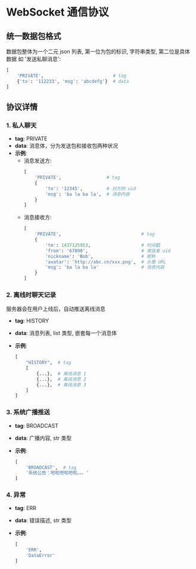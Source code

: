 WebSocket 通信协议
==================

## 统一数据包格式

数据包整体为一个二元 json 列表, 第一位为包的标识, 字符串类型, 第二位是具体数据
如 '发送私聊消息':
```python
[
    'PRIVATE',                          # tag
    {'to': '112233', 'msg': 'abcdefg'}  # data
]
```

## 协议详情

### 1. 私人聊天

* **tag**: PRIVATE
* **data**: 消息体，分为发送包和接收包两种状况
* **示例**:
    - 消息发送方:
        ```python
        [
            'PRIVATE',                 # tag
            {
                'to': '12345',         # 对方的 uid
                'msg': 'ba la ba la',  # 消息内容
            }
        ]

    - 消息接收方:
        ```python
        [
            'PRIVATE',                              # tag
            {
                'tm': 1437125953,                   # 时间戳
                'from': '67890',                    # 发送者 uid
                'nickname': 'Bob',                  # 昵称
                'avatar': 'http://abc.cn/xxx.png',  # 头像 URL
                'msg': 'ba la ba la'                # 消息内容
            }
        ]
        ```

### 2. 离线时聊天记录

服务器会在用户上线后，自动推送离线消息

* **tag**: HISTORY
* **data**: 消息列表, list 类型, 嵌套每一个消息体
* **示例**:

    ```python
    [
        "HISTORY",  # tag
        [
            {...},  # 离线消息 1
            {...},  # 离线消息 2
            {...},  # 离线消息 3
        ]
    ]
    ```

### 3. 系统广播推送

* **tag**: BROADCAST
* **data**: 广播内容, str 类型
* **示例**:

    ```python
    [
        'BROADCAST',  # tag
        '系统公告：吧啦吧啦吧啦。。。'
    ]
    ```

### 4. 异常

* **tag**: ERR
* **data**: 错误描述, str 类型
* **示例**:

    ```python
    [
        'ERR',
        'DataError'
    ]
    ```
